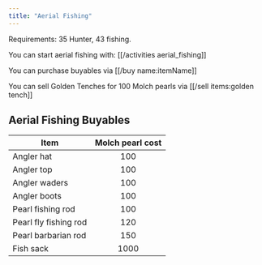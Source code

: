 ```yaml
---
title: "Aerial Fishing"
---
```


Requirements: 35 Hunter, 43 fishing.

You can start aerial fishing with: [[/activities aerial_fishing]]

You can purchase buyables via [[/buy name\:itemName]]

You can sell Golden Tenches for 100 Molch pearls via [[/sell items\:golden tench]]

## Aerial Fishing Buyables

| **Item**              | **Molch pearl cost** |
| --------------------- | :------------------: |
| Angler hat            |         100          |
| Angler top            |         100          |
| Angler waders         |         100          |
| Angler boots          |         100          |
| Pearl fishing rod     |         100          |
| Pearl fly fishing rod |         120          |
| Pearl barbarian rod   |         150          |
| Fish sack             |         1000         |
